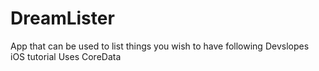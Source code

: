 # DreamLister
App that can be used to list things you wish to have following Devslopes iOS tutorial
Uses CoreData
